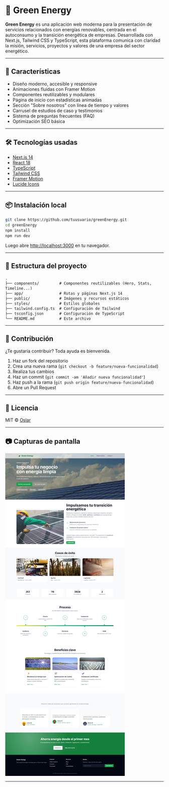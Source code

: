 # 🌱 Green Energy

**Green Energy** es una aplicación web moderna para la presentación de servicios relacionados con energías renovables, centrada en el autoconsumo y la transición energética de empresas. Desarrollada con Next.js, Tailwind CSS y TypeScript, esta plataforma comunica con claridad la misión, servicios, proyectos y valores de una empresa del sector energético.

---

## 🚀 Características

- Diseño moderno, accesible y responsive
- Animaciones fluidas con Framer Motion
- Componentes reutilizables y modulares
- Página de inicio con estadísticas animadas
- Sección "Sobre nosotros" con línea de tiempo y valores
- Carrusel de estudios de caso y testimonios
- Sistema de preguntas frecuentes (FAQ)
- Optimización SEO básica

---

## 🛠️ Tecnologías usadas

- [Next.js 14](https://nextjs.org/)
- [React 18](https://react.dev/)
- [TypeScript](https://www.typescriptlang.org/)
- [Tailwind CSS](https://tailwindcss.com/)
- [Framer Motion](https://www.framer.com/motion/)
- [Lucide Icons](https://lucide.dev/)

---

## 📦 Instalación local

```bash
git clone https://github.com/tuusuario/greenEnergy.git
cd greenEnergy
npm install
npm run dev
```

Luego abre [http://localhost:3000](http://localhost:3000) en tu navegador.

---

## 🧾 Estructura del proyecto

```
.
├── components/         # Componentes reutilizables (Hero, Stats, Timeline...)
├── app/                # Rutas y páginas Next.js 14
├── public/             # Imágenes y recursos estáticos
├── styles/             # Estilos globales
├── tailwind.config.ts  # Configuración de Tailwind
├── tsconfig.json       # Configuración de TypeScript
└── README.md           # Este archivo
```

---

## 🤝 Contribución

¿Te gustaría contribuir? Toda ayuda es bienvenida.

1. Haz un fork del repositorio
2. Crea una nueva rama (`git checkout -b feature/nueva-funcionalidad`)
3. Realiza tus cambios
4. Haz un commit (`git commit -am 'Añadir nueva funcionalidad'`)
5. Haz push a la rama (`git push origin feature/nueva-funcionalidad`)
6. Abre un Pull Request

---

## 📄 Licencia

MIT © [Oslar](https://github.com/OslarCode)

---

## 📷 Capturas de pantalla

![Homepage](./public/screenshots/homepage.png)

---
